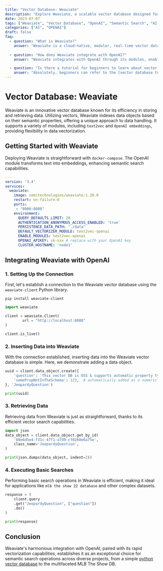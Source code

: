 ```yaml
---
title: "Vector Database: Weaviate"
description: "Explore Weaviate, a scalable vector database designed for fast and accurate semantic search. Integrate it with OpenAI for text-to-embedding transformations."
date: 2023-07-07
tags: ["Weaviate", "Vector Database", "OpenAI", "Semantic Search", "AI Learning"]
categories: ["AI", "OPENAI"]
draft: false
faq:
  - question: "What is Weaviate?"
    answer: "Weaviate is a cloud-native, modular, real-time vector database built for scale. It integrates seamlessly with machine learning models, like OpenAI embeddings, to provide accurate semantic search capabilities."
  
  - question: "How does Weaviate integrate with OpenAI?"
    answer: "Weaviate integrates with OpenAI through its modules, enabling text-to-embedding transformations that are essential for semantic search and AI learning applications."

  - question: "Is there a tutorial for beginners to learn about vector databases?"
    answer: "Absolutely, beginners can refer to the [vector database tutorial](/tags/vector-database/) for a step-by-step guide on using Weaviate."
---
```



# Vector Database: Weaviate
Weaviate is an innovative vector database known for its efficiency in storing and retrieving data. Utilizing vectors, Weaviate indexes data objects based on their semantic properties, offering a unique approach to data handling. It supports a variety of modules, including `text2vec` and `OpenAI embeddings`, providing flexibility in data vectorization.

## Getting Started with Weaviate

Deploying Weaviate is straightforward with `docker-compose`. The OpenAI module transforms text into embeddings, enhancing semantic search capabilities.


```yaml
---
version: '3.4'
services:
  weaviate:
    image: semitechnologies/weaviate:1.20.0
    restart: on-failure:0
    ports:
     - "8080:8080"
    environment:
      QUERY_DEFAULTS_LIMIT: 20
      AUTHENTICATION_ANONYMOUS_ACCESS_ENABLED: 'true'
      PERSISTENCE_DATA_PATH: "./data"
      DEFAULT_VECTORIZER_MODULE: text2vec-openai
      ENABLE_MODULES: text2vec-openai
      OPENAI_APIKEY: sk-xxx # replace with your OpenAI key
      CLUSTER_HOSTNAME: 'node1'
```

## Integrating Weaviate with OpenAI
### 1. Setting Up the Connection

First, let's establish a connection to the Weaviate vector database using the `weaviate-client` Python library.



```shell
pip install weaviate-client
```

```python
import weaviate

client = weaviate.Client(
        url = "http://localhost:8080"
)

client.is_live()
```

### 2. Inserting Data into Weaviate

With the connection established, inserting data into the Weaviate vector database is simple. Here, we demonstrate adding a data object.


```python
uuid = client.data_object.create({
    'question': 'This vector DB is OSS & supports automatic property type inference on import',
    'somePropNotInTheSchema': 123,  # automatically added as a numeric property
}, 'JeopardyQuestion')

print(uuid)
```

### 3. Retrieving Data


Retrieving data from Weaviate is just as straightforward, thanks to its efficient vector search capabilities.


```python
import json
data_object = client.data_object.get_by_id(
    '88e6d5e4-f31c-47f1-a7d9-cf0260e6a75e',
    class_name='JeopardyQuestion',
)

print(json.dumps(data_object, indent=2))
```

### 4. Executing Basic Searches

Performing basic search operations in Weaviate is efficient, making it ideal for applications like `mlb the show 22 database` and other complex datasets.


```python
response = (
    client.query
    .get("JeopardyQuestion", ["question"])
    .do()
)

print(response)
```

## Conclusion
Weaviate's harmonious integration with OpenAI, paired with its rapid vectorization capabilities, establishes it as an exceptional choice for semantic search operations across diverse projects, from a simple [python vector database](/tags/vector-database) to the multifaceted MLB The Show DB.












